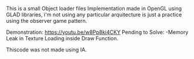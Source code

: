 This is a small Object loader files Implementation made in OpenGL using GLAD libraries, i'm not using any particular arquitecture is just a practice using the observer game pattern.

Demonstration: https://youtu.be/w8Pp8ki4CKY
Pending to Solve:
-Memory Leak in Texture Loading inside Draw Function.

Thiscode was not made using IA.
